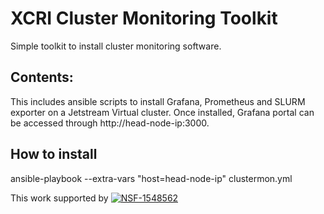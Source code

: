 # XCRI Cluster Monitoring Toolkit

Simple toolkit to install cluster monitoring software.

## Contents:

This includes ansible scripts to install Grafana, Prometheus and SLURM exporter on a Jetstream Virtual cluster. Once installed, Grafana portal can be accessed through http://head-node-ip:3000. 

## How to install

ansible-playbook --extra-vars "host=head-node-ip" clustermon.yml


This work supported by [![NSF-1548562](https://img.shields.io/badge/NSF-1548562-blue.svg)](https://nsf.gov/awardsearch/showAward?AWD_ID=1548562)
